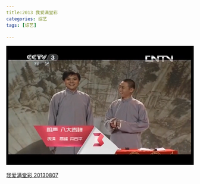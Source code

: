 ```yaml
---
title:2013 我爱满堂彩
categories: 综艺
tags: [综艺]

---
```


![](https://raw.githubusercontent.com/rhenginium/image/main/20210324215555.png)

[我爱满堂彩 20130807 ](https://www.bilibili.com/video/BV14b411P7qr?p=30)

